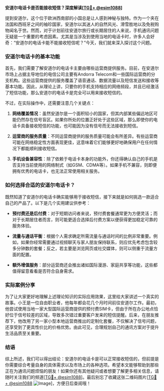 **安道尔电话卡是否能接收短信？深度解读[[TG💪+ @esim1088](https://t.me/s/esim1088)]**

提到安道尔，这个位于欧洲西南部的小国总是让人感到神秘与独特。作为一个夹在法国和西班牙之间的袖珍国家，安道尔以其迷人的自然风光、滑雪胜地以及免税购物闻名于世。然而，对于计划前往安道尔旅行或长期居住的人来说，手机通讯问题无疑是一个重要的考虑因素。尤其是当涉及到使用当地的电话卡时，许多人会好奇：“安道尔的电话卡能不能接收短信呢？”今天，我们就来深入探讨这个问题。

### 安道尔电话卡的基本功能

首先，我们需要了解安道尔的电话卡主要由哪些运营商提供服务。目前，在安道尔市场上占据主导地位的电信公司主要有Andorra Telecom和一些国际运营商的分支机构。这些运营商提供的服务覆盖了语音通话、数据流量以及短信发送和接收等基本功能。因此，从理论上讲，只要你的手机支持相应的网络频段，并且已经激活了短信功能，那么安道尔的电话卡是完全可以用来接收短信的。

不过，在实际操作中，还需要注意几个关键点：

1. **网络覆盖情况**：虽然安道尔是一个面积较小的国家，但其内部某些偏远地区可能仍然存在信号盲区。如果你所处的位置正好处于这些区域，那么即使你的电话卡具备接收短信的功能，也可能因为没有信号而无法接收到短信。
   
2. **运营商的服务质量**：不同运营商提供的服务质量可能会有所差异。有些运营商可能在网络稳定性方面表现更佳，这意味着它们能够更好地确保用户在任何情况下都能顺利接收短信。

3. **手机设备兼容性**：除了依赖于电话卡本身的功能外，你还得确认自己的手机是否支持当前使用的网络制式（如GSM、CDMA等）。如果手机不兼容，则即便拥有优秀的电话卡，也无法正常使用相关服务。

### 如何选择合适的安道尔电话卡？

既然知道了安道尔的电话卡确实能够用于接收短信，接下来就是如何挑选一款适合自己的产品了。以下是几个实用建议供参考：

- **预付费还是后付费**：对于短期访问者来说，预付费套餐通常更为方便灵活；而对于长期居住者而言，则可能更适合选择后付费方案以便获得更加稳定可靠的服务体验。
  
- **流量与通话平衡**：根据个人需求确定所需流量与通话时间的比例非常重要。例如，如果你经常需要通过视频聊天与家人朋友保持联系，则应优先考虑包含较多分钟数的套餐；反之，若主要是浏览网页或社交媒体，则可以侧重于流量方面的配置。

- **额外增值服务**：部分运营商还会推出诸如国际漫游、家庭共享等功能，这些都值得留意看看是否符合自身需求。

### 实际案例分享

为了让大家更好地理解上述理论知识的实际应用效果，这里给大家讲述一个真实的故事。小王是一位自由职业者，他每年都会花几个月时间前往安道尔工作。最初，他尝试使用当地一家大型国际运营商提供的预付费SIM卡，但由于所在办公地点恰好位于信号较差的区域，导致多次错过重要客户发来的短信提醒。后来，在朋友推荐下，他改用了另一家小型本地运营商推出的定制化套餐，不仅解决了信号问题，还享受到了更具性价比的价格优势。由此可见，合理规划自己的通讯方案对于提升生活品质至关重要。

### 结语

综上所述，我们可以得出结论：安道尔的电话卡是可以正常接收短信的，但前提是你需要综合考量自身的具体需求以及市场上的各种选项。希望本文能够帮助到那些正在为通讯问题烦恼的朋友！如果你还有其他疑问或者想要了解更多相关信息，请随时关注我们的频道[[TG💪+ @esim1088](https://t.me/s/esim1088)]。最后别忘了收藏这张二维码图片[[TG💪+ @esim1088](https://t.me/s/esim1088) ![Image](https://i.postimg.cc/4NQfJmqS/Snipaste-2025-05-13-00-14-12.png)]，方便日后查阅哦！